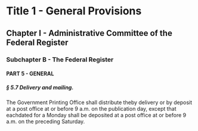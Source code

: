 
# Title 1 - General Provisions
## Chapter I - Administrative Committee of the Federal Register
### Subchapter B - The Federal Register
#### PART 5 - GENERAL
##### § 5.7 Delivery and mailing.

The Government Printing Office shall distribute theby delivery or by deposit at a post office at or before 9 a.m. on the publication day, except that eachdated for a Monday shall be deposited at a post office at or before 9 a.m. on the preceding Saturday.
